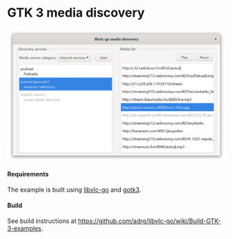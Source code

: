 GTK 3 media discovery
=====================

![libvlc-go GTK 3 media discovery example](https://raw.githubusercontent.com/adrg/adrg.github.io/master/assets/projects/libvlc-go/gtk3-media-discovery-example/libvlc-gtk3-media-discovery.png)

#### Requirements

The example is built using [libvlc-go](https://github.com/adrg/libvlc-go) and [gotk3](https://github.com/gotk3/gotk3).

#### Build

See build instructions at https://github.com/adrg/libvlc-go/wiki/Build-GTK-3-examples.
